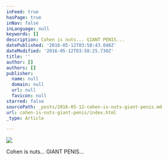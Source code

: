 ```yaml
---
inFeed: true
hasPage: true
inNav: false
inLanguage: null
keywords: []
description: Cohen is nuts... GIANT PENIS...
datePublished: '2016-05-12T03:58:43.048Z'
dateModified: '2016-05-12T03:58:25.730Z'
title: ''
author: []
authors: []
publisher:
  name: null
  domain: null
  url: null
  favicon: null
starred: false
sourcePath: _posts/2016-05-12-cohen-is-nuts-giant-penis.md
url: cohen-is-nuts-giant-penis/index.html
_type: Article

---
```

![](https://the-grid-user-content.s3-us-west-2.amazonaws.com/2a9b378f-d010-4362-b225-544c7e9e1987.jpg)

Cohen is nuts... GIANT PENIS...
